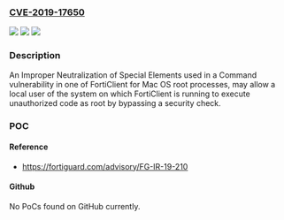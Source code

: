 ### [CVE-2019-17650](https://cve.mitre.org/cgi-bin/cvename.cgi?name=CVE-2019-17650)
![](https://img.shields.io/static/v1?label=Product&message=FortiClient%20for%20Mac%20OS&color=blue)
![](https://img.shields.io/static/v1?label=Version&message=FortiClient%20for%20Mac%20OS%206.2.1%20&color=brightgreen)
![](https://img.shields.io/static/v1?label=Vulnerability&message=Unauthorized%20code%20execution&color=brightgreen)

### Description

An Improper Neutralization of Special Elements used in a Command vulnerability in one of FortiClient for Mac OS root processes, may allow a local user of the system on which FortiClient is running to execute unauthorized code as root by bypassing a security check.

### POC

#### Reference
- https://fortiguard.com/advisory/FG-IR-19-210

#### Github
No PoCs found on GitHub currently.

